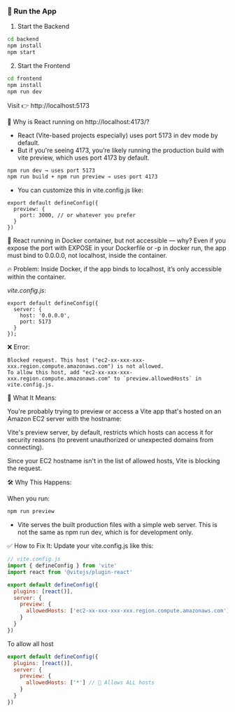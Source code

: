 ### 🏃 Run the App
1. Start the Backend
```sh
cd backend
npm install
npm start
```

2. Start the Frontend
```sh
cd frontend
npm install
npm run dev
```

Visit 👉 http://localhost:5173


🧠 Why is React running on http://localhost:4173/?

- React (Vite-based projects especially) uses port 5173 in dev mode by default. 
- But if you're seeing 4173, you’re likely running the production build with vite preview, which uses port 4173 by default.

```bash
npm run dev → uses port 5173
npm run build + npm run preview → uses port 4173
```

- You can customize this in vite.config.js like:
```code
export default defineConfig({
  preview: {
    port: 3000, // or whatever you prefer
  }
})
```

🐳 React running in Docker container, but not accessible — why?
Even if you expose the port with EXPOSE in your Dockerfile or -p in docker run, the app must bind to 0.0.0.0, not localhost, inside the container.

🔥 Problem:
Inside Docker, if the app binds to localhost, it’s only accessible within the container.

*vite.config.js*:
```code
export default defineConfig({
  server: {
    host: '0.0.0.0',
    port: 5173
  }
});

```


❌ Error:
```pgsql
Blocked request. This host ("ec2-xx-xxx-xxx-xxx.region.compute.amazonaws.com") is not allowed.
To allow this host, add "ec2-xx-xxx-xxx-xxx.region.compute.amazonaws.com" to `preview.allowedHosts` in vite.config.js.
```
🧠 What It Means:

You're probably trying to preview or access a Vite app that's hosted on an Amazon EC2 server with the hostname:

Vite's preview server, by default, restricts which hosts can access it for security reasons (to prevent unauthorized or unexpected domains from connecting).

Since your EC2 hostname isn't in the list of allowed hosts, Vite is blocking the request.


🛠️ Why This Happens:

When you run:
```bash
npm run preview
```
-  Vite serves the built production files with a simple web server. This is not the same as npm run dev, which is for development only.


✅ How to Fix It:
Update your vite.config.js like this:
```js
// vite.config.js
import { defineConfig } from 'vite'
import react from '@vitejs/plugin-react'

export default defineConfig({
  plugins: [react()],
  server: {
    preview: {
      allowedHosts: ['ec2-xx-xxx-xxx-xxx.region.compute.amazonaws.com']
    }
  }
})

```

To allow all host 
```js
export default defineConfig({
  plugins: [react()],
  server: {
    preview: {
      allowedHosts: ['*'] // 🚨 Allows ALL hosts
    }
  }
})
```